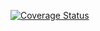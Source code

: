 [![Coverage Status](https://coveralls.io/repos/github/ULL-ESIT-INF-DSI-2425/prct05-objects-classes-interfaces-Aleessj/badge.svg?branch=main)](https://coveralls.io/github/ULL-ESIT-INF-DSI-2425/prct05-objects-classes-interfaces-Aleessj?branch=main)
